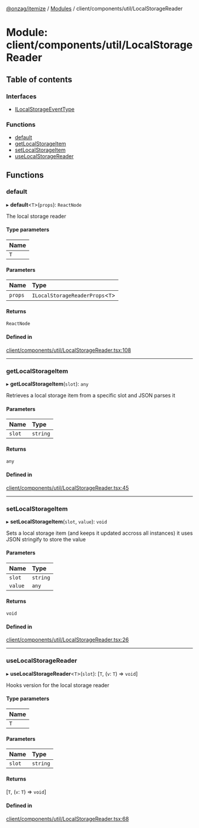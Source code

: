 [@onzag/itemize](../README.md) / [Modules](../modules.md) / client/components/util/LocalStorageReader

# Module: client/components/util/LocalStorageReader

## Table of contents

### Interfaces

- [ILocalStorageEventType](../interfaces/client_components_util_LocalStorageReader.ILocalStorageEventType.md)

### Functions

- [default](client_components_util_LocalStorageReader.md#default)
- [getLocalStorageItem](client_components_util_LocalStorageReader.md#getlocalstorageitem)
- [setLocalStorageItem](client_components_util_LocalStorageReader.md#setlocalstorageitem)
- [useLocalStorageReader](client_components_util_LocalStorageReader.md#uselocalstoragereader)

## Functions

### default

▸ **default**\<`T`\>(`props`): `ReactNode`

The local storage reader

#### Type parameters

| Name |
| :------ |
| `T` |

#### Parameters

| Name | Type |
| :------ | :------ |
| `props` | `ILocalStorageReaderProps`\<`T`\> |

#### Returns

`ReactNode`

#### Defined in

[client/components/util/LocalStorageReader.tsx:108](https://github.com/onzag/itemize/blob/73e0c39e/client/components/util/LocalStorageReader.tsx#L108)

___

### getLocalStorageItem

▸ **getLocalStorageItem**(`slot`): `any`

Retrieves a local storage item from a specific slot
and JSON parses it

#### Parameters

| Name | Type |
| :------ | :------ |
| `slot` | `string` |

#### Returns

`any`

#### Defined in

[client/components/util/LocalStorageReader.tsx:45](https://github.com/onzag/itemize/blob/73e0c39e/client/components/util/LocalStorageReader.tsx#L45)

___

### setLocalStorageItem

▸ **setLocalStorageItem**(`slot`, `value`): `void`

Sets a local storage item (and keeps it updated accross all instances)
it uses JSON stringify to store the value

#### Parameters

| Name | Type |
| :------ | :------ |
| `slot` | `string` |
| `value` | `any` |

#### Returns

`void`

#### Defined in

[client/components/util/LocalStorageReader.tsx:26](https://github.com/onzag/itemize/blob/73e0c39e/client/components/util/LocalStorageReader.tsx#L26)

___

### useLocalStorageReader

▸ **useLocalStorageReader**\<`T`\>(`slot`): [`T`, (`v`: `T`) => `void`]

Hooks version for the local storage reader

#### Type parameters

| Name |
| :------ |
| `T` |

#### Parameters

| Name | Type |
| :------ | :------ |
| `slot` | `string` |

#### Returns

[`T`, (`v`: `T`) => `void`]

#### Defined in

[client/components/util/LocalStorageReader.tsx:68](https://github.com/onzag/itemize/blob/73e0c39e/client/components/util/LocalStorageReader.tsx#L68)
